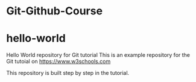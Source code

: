 # Git-Github-Course

# hello-world

Hello World repository for Git tutorial
This is an example repository for the Git tutoial on https://www.w3schools.com

This repository is built step by step in the tutorial.
